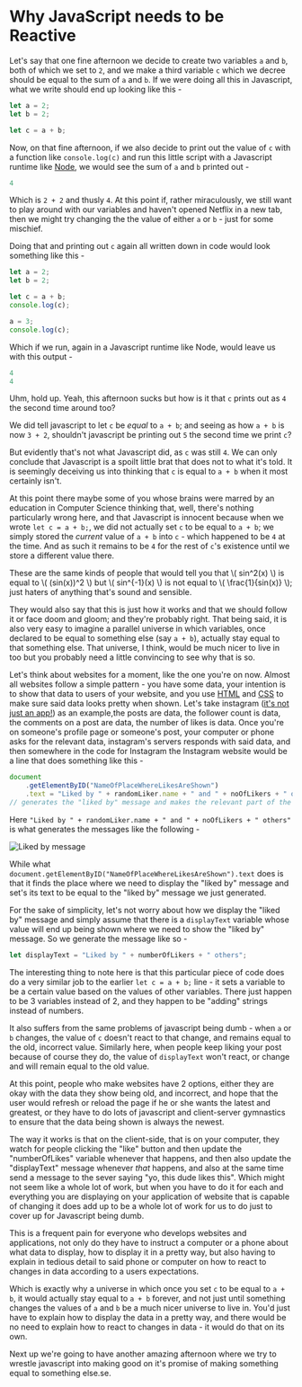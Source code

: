 # Why JavaScript needs to be Reactive

Let's say that one fine afternoon we decide to create two variables `a` and `b`, both of which we set to `2`, and we make a third variable `c` which we decree should be equal to the sum of `a` and `b`. If we were doing all this in Javascript, what we write should end up looking like this -

```js
let a = 2;
let b = 2;

let c = a + b;
```

Now, on that fine afternoon, if we also decide to print out the value of `c` with a function like `console.log(c)` and run this little script with a Javascript runtime like [Node](https://nodejs.org/en/), we would see the sum of `a` and `b` printed out -

```js
4
```

Which is `2 + 2` and thusly `4`. At this point if, rather miraculously, we still want to play around with our variables and haven't opened Netflix in a new tab, then we might try changing the the value of either `a` or `b` - just for some mischief.

Doing that and printing out `c` again all written down in code would look something like this -

```js
let a = 2;
let b = 2;

let c = a + b;
console.log(c);

a = 3;
console.log(c);
```

Which if we run, again in a Javascript runtime like Node, would leave us with this output -

```js
4
4
```

Uhm, hold up. Yeah, this afternoon sucks but how is it that `c` prints out as `4` the second time around too? 

We did tell javascript to let `c` be _equal_ to `a + b`; and seeing as how `a + b` is now `3 + 2`, shouldn't javascript be printing out `5` the second time we print `c`?

But evidently that's not what Javascript did, as `c` was still `4`. We can only conclude that Javascript is a spoilt little brat that does not to what it's told. It is seemingly deceiving us into thinking that `c` is equal to `a + b` when it most certainly isn't.

At this point there maybe some of you whose brains were marred by an education in Computer Science thinking that, well, there's nothing particularly wrong here, and that Javascript is innocent because when we wrote `let c = a + b;`, we did not actually set `c` to be equal to `a + b`; we simply stored the _current_ value of `a + b` into `c` - which happened to be `4` at the time. And as such it remains to be `4` for the rest of `c`'s existence until we store a different value there.

These are the same kinds of people that would tell you that \\( sin^2(x) \\) is equal to \\( (sin(x))^2 \\) but \\( sin^{-1}(x) \\) is not equal to \\( \frac{1}{sin(x)} \\); just haters of anything that's sound and sensible.

They would also say that this is just how it works and that we should follow it or face doom and gloom; and they're probably right. That being said, it is also very easy to imagine a parallel universe in which variables, once declared to be equal to something else (say `a + b`), actually stay equal to that something else. That universe, I think, would be much nicer to live in too but you probably need a little convincing to see why that is so.

Let's think about websites for a moment, like the one you're on now. Almost all websites follow a simple pattern - you have some data, your intention is to show that data to users of your website, and you use [HTML](https://www.w3schools.com/html/) and [CSS](https://www.w3schools.com/css/default.asp) to make sure said data looks pretty when shown. Let's take instagram ([it's not just an app!](https://www.instagram.com/)) as an example,the posts are data, the follower count is data, the comments on a post are data, the number of likes is data. Once you're on someone's profile page or someone's post, your computer or phone asks for the relevant data, instagram's servers responds with said data, and then somewhere in the code for Instagram the Instagram website would be a line that does something like this -

```js
document
    .getElementByID("NameOfPlaceWhereLikesAreShown")
    .text = "Liked by " + randomLiker.name + " and " + noOfLikers + " others";
// generates the "liked by" message and makes the relevant part of the website display it
```

Here `"Liked by " + randomLiker.name + " and " + noOfLikers + " others"` is what generates the messages like the following -

![Liked by message](/img/liked_by_message.png)

While what `document.getElementByID("NameOfPlaceWhereLikesAreShown").text` does is that it finds the place where we need to display the "liked by" message and set's its text to be equal to the "liked by" message we just generated.

For the sake of simplicity, let's not worry about how we display the "liked by" message and simply assume that there is a `displayText` variable whose value will end up being shown where we need to show the "liked by" message. So we generate the message like so -

```js
let displayText = "Liked by " + numberOfLikers + " others";
```

The interesting thing to note here is that this particular piece of code does do a very similar job to the earlier `let c = a + b;` line - it sets a variable to be a certain value based on the values of other variables. There just happen to be 3 variables instead of 2, and they happen to be "adding" strings instead of numbers.

It also suffers from the same problems of javascript being dumb - when `a` or `b` changes, the value of `c` doesn't react to that change, and remains equal to the old, incorrect value. Similarly here, when people keep liking your post because of course they do, the value of `displayText` won't react, or change and will remain equal to the old value.

At this point, people who make websites have 2 options, either they are okay with the data they show being old, and incorrect, and hope that the user would refresh or reload the page if he or she wants the latest and greatest, or they have to do lots of javascript and client-server gymnastics to ensure that the data being shown is always the newest.

The way it works is that on the client-side, that is on your computer, they watch for people clicking the "like" button and then update the "numberOfLikes" variable whenever that happens, and then also update the "displayText" message whenever _that_ happens, and also at the same time send a message to the sever saying "yo, this dude likes this". Which might not seem like a whole lot of work, but when you have to do it for each and everything you are displaying on your application of website that is capable of changing it does add up to be a whole lot of work for us to do just to cover up for Javascript being dumb.

This is a frequent pain for everyone who develops websites and applications, not only do they have to instruct a computer or a phone about what data to display, how to display it in a pretty way, but also having to explain in tedious detail to said phone or computer on how to react to changes in data according to a users expectations.

Which is exactly why a universe in which once you set `c` to be equal to `a + b`, it would actually stay equal to `a + b` forever, and not just until something changes the values of `a` and `b` be a much nicer universe to live in. You'd just have to explain how to display the data in a pretty way, and there would be no need to explain how to react to changes in data - it would do that on its own.

Next up we're going to have another amazing afternoon where we try to wrestle javascript into making good on it's promise of making something equal to something else.se.